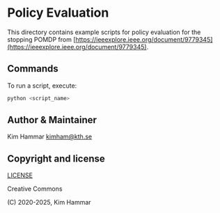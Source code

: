 # Policy Evaluation

This directory contains example scripts for policy evaluation for the stopping POMDP from [https://ieeexplore.ieee.org/document/9779345](https://ieeexplore.ieee.org/document/9779345).

## Commands

To run a script, execute:
```bash
python <script_name>
```

## Author & Maintainer

Kim Hammar <kimham@kth.se>

## Copyright and license

[LICENSE](../../../LICENSE.md)

Creative Commons

(C) 2020-2025, Kim Hammar
